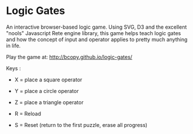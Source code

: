 # Logic Gates

An interactive browser-based logic game.
Using SVG, D3 and the excellent "nools" Javascript Rete engine library, this game helps teach logic gates and how 
the concept of input and operator applies to pretty much anything in life.

Play the game at:
http://bcopy.github.io/logic-gates/

Keys :
* X = place a square operator
* Y = place a circle operator
* Z = place a triangle operator

* R = Reload
* S = Reset (return to the first puzzle, erase all progress)
